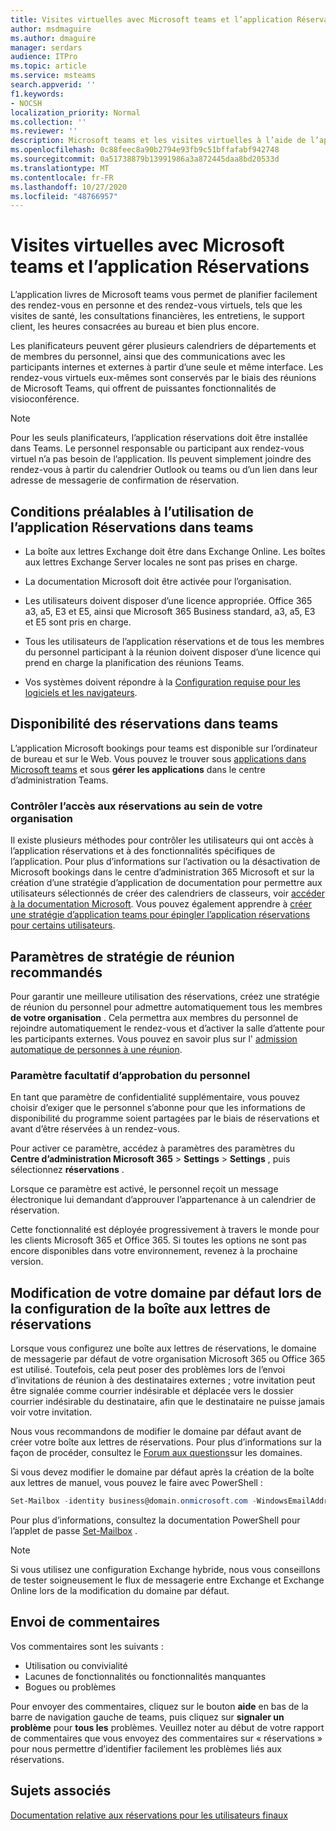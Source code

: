 ```yaml
---
title: Visites virtuelles avec Microsoft teams et l’application Réservations
author: msdmaguire
ms.author: dmaguire
manager: serdars
audience: ITPro
ms.topic: article
ms.service: msteams
search.appverid: ''
f1.keywords:
- NOCSH
localization_priority: Normal
ms.collection: ''
ms.reviewer: ''
description: Microsoft teams et les visites virtuelles à l’aide de l’application Réservations
ms.openlocfilehash: 0c88feec8a90b2794e93fb9c51bffafabf942748
ms.sourcegitcommit: 0a51738879b13991986a3a872445daa8bd20533d
ms.translationtype: MT
ms.contentlocale: fr-FR
ms.lasthandoff: 10/27/2020
ms.locfileid: "48766957"
---
```

# <a name="virtual-visits-with-microsoft-teams-and-the-bookings-app"></a>Visites virtuelles avec Microsoft teams et l’application Réservations

L’application livres de Microsoft teams vous permet de planifier facilement des rendez-vous en personne et des rendez-vous virtuels, tels que les visites de santé, les consultations financières, les entretiens, le support client, les heures consacrées au bureau et bien plus encore.

Les planificateurs peuvent gérer plusieurs calendriers de départements et de membres du personnel, ainsi que des communications avec les participants internes et externes à partir d’une seule et même interface. Les rendez-vous virtuels eux-mêmes sont conservés par le biais des réunions de Microsoft Teams, qui offrent de puissantes fonctionnalités de visioconférence.

> [!NOTE]
> Pour les seuls planificateurs, l’application réservations doit être installée dans Teams. Le personnel responsable ou participant aux rendez-vous virtuel n’a pas besoin de l’application. Ils peuvent simplement joindre des rendez-vous à partir du calendrier Outlook ou teams ou d’un lien dans leur adresse de messagerie de confirmation de réservation.

## <a name="prerequisites-for-using-the-bookings-app-in-teams"></a>Conditions préalables à l’utilisation de l’application Réservations dans teams

- La boîte aux lettres Exchange doit être dans Exchange Online. Les boîtes aux lettres Exchange Server locales ne sont pas prises en charge.

- La documentation Microsoft doit être activée pour l’organisation.

- Les utilisateurs doivent disposer d’une licence appropriée. Office 365 a3, a5, E3 et E5, ainsi que Microsoft 365 Business standard, a3, a5, E3 et E5 sont pris en charge.

- Tous les utilisateurs de l’application réservations et de tous les membres du personnel participant à la réunion doivent disposer d’une licence qui prend en charge la planification des réunions Teams.

- Vos systèmes doivent répondre à la [Configuration requise pour les logiciels et les navigateurs](hardware-requirements-for-the-teams-app.md).

## <a name="availability-of-bookings-in-teams"></a>Disponibilité des réservations dans teams

L’application Microsoft bookings pour teams est disponible sur l’ordinateur de bureau et sur le Web. Vous pouvez le trouver sous [applications dans Microsoft teams](https://teams.microsoft.com/l/app/4c4ec2e8-4a2c-4bce-8d8f-00fc664a4e5b?source=store-copy-link) et sous **gérer les applications** dans le centre d’administration Teams.

### <a name="control-access-to-bookings-within-your-organization"></a>Contrôler l’accès aux réservations au sein de votre organisation

Il existe plusieurs méthodes pour contrôler les utilisateurs qui ont accès à l’application réservations et à des fonctionnalités spécifiques de l’application. Pour plus d’informations sur l’activation ou la désactivation de Microsoft bookings dans le centre d’administration 365 Microsoft et sur la création d’une stratégie d’application de documentation pour permettre aux utilisateurs sélectionnés de créer des calendriers de classeurs, voir [accéder à la documentation Microsoft](https://support.microsoft.com/en-us/office/get-access-to-microsoft-bookings-5382dc07-aaa5-45c9-8767-502333b214ce). Vous pouvez également apprendre à [créer une stratégie d’application teams pour épingler l’application réservations pour certains utilisateurs](teams-app-setup-policies.md).

## <a name="recommended-meeting-policy-settings"></a>Paramètres de stratégie de réunion recommandés

Pour garantir une meilleure utilisation des réservations, créez une stratégie de réunion du personnel pour admettre automatiquement tous les membres **de votre organisation** . Cela permettra aux membres du personnel de rejoindre automatiquement le rendez-vous et d’activer la salle d’attente pour les participants externes. Vous pouvez en savoir plus sur l' [admission automatique de personnes à une réunion](meeting-policies-in-teams.md#automatically-admit-people).

### <a name="optional-staff-approvals-setting"></a>Paramètre facultatif d’approbation du personnel

En tant que paramètre de confidentialité supplémentaire, vous pouvez choisir d’exiger que le personnel s’abonne pour que les informations de disponibilité du programme soient partagées par le biais de réservations et avant d’être réservées à un rendez-vous.  

Pour activer ce paramètre, accédez à paramètres des paramètres du **Centre d’administration Microsoft 365** \> **Settings** \> **Settings** , puis sélectionnez **réservations** .

Lorsque ce paramètre est activé, le personnel reçoit un message électronique lui demandant d’approuver l’appartenance à un calendrier de réservation.  

Cette fonctionnalité est déployée progressivement à travers le monde pour les clients Microsoft 365 et Office 365. Si toutes les options ne sont pas encore disponibles dans votre environnement, revenez à la prochaine version.

## <a name="changing-your-default-domain-when-setting-up-bookings-mailboxes"></a>Modification de votre domaine par défaut lors de la configuration de la boîte aux lettres de réservations

Lorsque vous configurez une boîte aux lettres de réservations, le domaine de messagerie par défaut de votre organisation Microsoft 365 ou Office 365 est utilisé. Toutefois, cela peut poser des problèmes lors de l’envoi d’invitations de réunion à des destinataires externes ; votre invitation peut être signalée comme courrier indésirable et déplacée vers le dossier courrier indésirable du destinataire, afin que le destinataire ne puisse jamais voir votre invitation.

Nous vous recommandons de modifier le domaine par défaut avant de créer votre boîte aux lettres de réservations. Pour plus d’informations sur la façon de procéder, consultez le [Forum aux questions](https://docs.microsoft.com/microsoft-365/admin/setup/domains-faq#how-do-i-set-or-change-the-default-domain-in-office-365)sur les domaines.

Si vous devez modifier le domaine par défaut après la création de la boîte aux lettres de manuel, vous pouvez le faire avec PowerShell :

```PowerShell
Set-Mailbox -identity business@domain.onmicrosoft.com -WindowsEmailAddress business@domain.com -EmailAddresses business@domain.com
```

Pour plus d’informations, consultez la documentation PowerShell pour l’applet de passe [Set-Mailbox](https://docs.microsoft.com/powershell/module/exchange/mailboxes/set-mailbox) .

> [!NOTE]
> Si vous utilisez une configuration Exchange hybride, nous vous conseillons de tester soigneusement le flux de messagerie entre Exchange et Exchange Online lors de la modification du domaine par défaut.

## <a name="sending-feedback"></a>Envoi de commentaires

Vos commentaires sont les suivants :

  - Utilisation ou convivialité
  - Lacunes de fonctionnalités ou fonctionnalités manquantes
  - Bogues ou problèmes
  
Pour envoyer des commentaires, cliquez sur le bouton **aide** en bas de la barre de navigation gauche de teams, puis cliquez sur **signaler un problème** pour **tous les** problèmes. Veuillez noter au début de votre rapport de commentaires que vous envoyez des commentaires sur « réservations » pour nous permettre d’identifier facilement les problèmes liés aux réservations.

## <a name="related-topics"></a>Sujets associés

[Documentation relative aux réservations pour les utilisateurs finaux](https://support.office.com/en-us/article/apps-and-services-cc1fba57-9900-4634-8306-2360a40c665b?ui=en-US&rs=en-US&ad=US#PickTab=Bookings)
